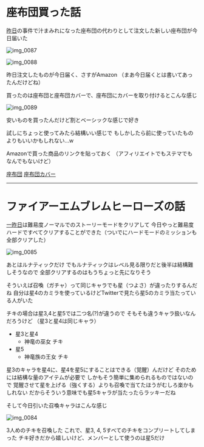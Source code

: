 # 座布団買った話
[昨日](/2017/02/03)の事件で汁まみれになった座布団の代わりとして注文した新しい座布団が今日届いた

![img_0087](/images/2017/02/img_0087.jpg)

![img_0088](/images/2017/02/img_0088.jpg)

昨日注文したものが今日届く、さすがAmazon
（まあ今日届くとは書いてあったんだけどね）

買ったのは座布団と座布団カバーで、座布団にカバーを取り付けるとこんな感じ

![img_0089](/images/2017/02/img_0089.jpg)

安いものを買ったんだけど割とベーシックな感じで好き

試しにちょっと使ってみたら結構いい感じで
もしかしたら前に使っていたものよりもいいかもしれない…w

Amazonで買った商品のリンクを貼っておく
（アフィリエイトでもステマでもなんでもないけど）

[座布団](https://www.amazon.co.jp/%E3%82%A8%E3%83%96%E3%83%AA%E5%AF%9D%E5%85%B7%E3%83%95%E3%82%A1%E3%82%AF%E3%83%88%E3%83%AA%E3%83%BC-%E3%80%90%E6%97%A5%E6%9C%AC%E8%A3%BD%E3%80%91-%E3%82%AD%E3%83%8A%E3%83%AA-%E5%BA%A7%E5%B8%83%E5%9B%A3-%E9%8A%98%E4%BB%99%E5%88%A4-%EF%BC%8855%EF%BD%9859%EF%BD%83%EF%BD%8D%EF%BC%89-1%E6%9E%9A-%E4%B8%AD%E8%A2%8B-%E4%B8%AD%E8%BA%AB%EF%BC%9A%E7%B6%BF100%EF%BC%85-%E3%83%8C%E3%83%BC%E3%83%89-%E5%BA%A7%E5%B8%83%E5%9B%A3/dp/B004NZ5LJ8)
[座布団カバー](https://www.amazon.co.jp/%E3%83%A1%E3%83%AA%E3%83%BC%E3%83%8A%E3%82%A4%E3%83%88-Merry-Night-55%C3%9759cm-Z701-72/dp/B005GB8ZVO)

***

# ファイアーエムブレムヒーローズの話
[一昨日](/2017/02/02)は難易度ノーマルでのストーリーモードをクリアして
今日やっと難易度ハードですべてクリアすることができた（ついでにハードモードのミッションも全部クリアした）

![img_0085](/images/2017/02/img_0085.png)

あとはルナティックだけ
でもルナティックはレベル見る限りだと後半は結構難しそうなので
全部クリアするのはもうちょっと先になりそう

そういえば召喚（ガチャ）って同じキャラでも星（つよさ）が違ったりするんだね
自分は星4のカミラを使っているけどTwitterで見たら星5のカミラ当たっている人がいた

チキの場合は星3,4と星5では二つ名(?)が違うので
そもそも違うキャラ扱いなんだろうけど
（星3と星4は同じキャラ）

- 星3と星4
    - 神竜の巫女 チキ
- 星5
    - 神竜族の王女 チキ

星3のキャラを星4に、星4を星5にすることはできる（覚醒）んだけど
そのためには結構な量のアイテムが必要で
しかもそう簡単に集められるものではないので
覚醒させて星を上げる（強くする）よりも召喚で当てたほうがむしろ楽かもしれない
だからそういう意味でも星5キャラが当たったらラッキーだね

そして今日引いた召喚キャラはこんな感じ

![img_0084](/images/2017/02/img_0084.png)

3人めのチキを召喚した
これで、星3, 4, 5すべてのチキをコンプリートしてしまった
チキ好きだから嬉しいけど、メンバーとして使うのは星5だけ
